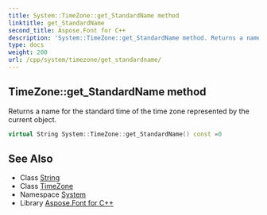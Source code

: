 ```yaml
---
title: System::TimeZone::get_StandardName method
linktitle: get_StandardName
second_title: Aspose.Font for C++
description: 'System::TimeZone::get_StandardName method. Returns a name for the standard time of the time zone represented by the current object in C++.'
type: docs
weight: 200
url: /cpp/system/timezone/get_standardname/
---
```

## TimeZone::get_StandardName method


Returns a name for the standard time of the time zone represented by the current object.

```cpp
virtual String System::TimeZone::get_StandardName() const =0
```

## See Also

* Class [String](../../string/)
* Class [TimeZone](../)
* Namespace [System](../../)
* Library [Aspose.Font for C++](../../../)
